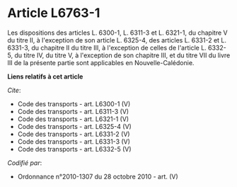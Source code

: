 # Article L6763-1

Les dispositions des articles L. 6300-1, L. 6311-3 et L. 6321-1, du chapitre V du titre II, à l'exception de son article L.
6325-4, des articles L. 6331-2 et L. 6331-3, du chapitre II du titre III, à l'exception de celles de l'article L. 6332-5, du
titre IV, du titre V, à l'exception de son chapitre III, et du titre VII du livre III de la présente partie sont applicables
en Nouvelle-Calédonie.

**Liens relatifs à cet article**

_Cite_:

  - Code des transports - art. L6300-1 (V)
  - Code des transports - art. L6311-3 (V)
  - Code des transports - art. L6321-1 (V)
  - Code des transports - art. L6325-4 (V)
  - Code des transports - art. L6331-2 (V)
  - Code des transports - art. L6331-3 (V)
  - Code des transports - art. L6332-5 (V)

_Codifié par_:

  - Ordonnance n°2010-1307 du 28 octobre 2010 - art. (V)
